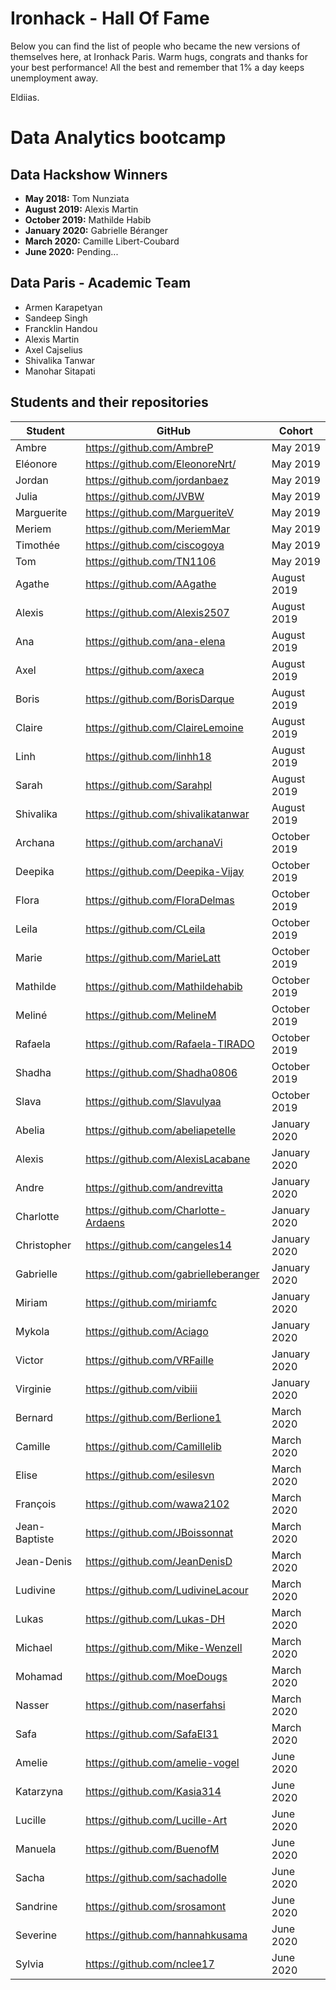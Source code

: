 # Ironhack - Hall Of Fame

Below you can find the list of people who became the new versions of themselves here, at Ironhack Paris.
Warm hugs, congrats and thanks for your best performance! All the best and remember that 1% a day keeps unemployment away.

Eldiias.


# Data Analytics bootcamp

## Data Hackshow Winners
* **May 2018:** Tom Nunziata
* **August 2019:** Alexis Martin
* **October 2019:** Mathilde Habib
* **January 2020:** Gabrielle Béranger
* **March 2020:** Camille Libert-Coubard
* **June 2020:**  Pending...

## Data Paris - Academic Team
- Armen Karapetyan
- Sandeep Singh
- Francklin Handou
- Alexis Martin
- Axel Cajselius
- Shivalika Tanwar
- Manohar Sitapati

## Students and their repositories
Student | GitHub | Cohort
--- | --- | ---
Ambre | https://github.com/AmbreP | May 2019
Eléonore | https://github.com/EleonoreNrt/ | May 2019
Jordan | https://github.com/jordanbaez | May 2019
Julia | https://github.com/JVBW | May 2019
Marguerite | https://github.com/MargueriteV | May 2019
Meriem | https://github.com/MeriemMar | May 2019
Timothée | https://github.com/ciscogoya | May 2019
Tom | https://github.com/TN1106 | May 2019
Agathe | https://github.com/AAgathe | August 2019
Alexis | https://github.com/Alexis2507 | August 2019
Ana | https://github.com/ana-elena | August 2019
Axel | https://github.com/axeca | August 2019
Boris | https://github.com/BorisDarque | August 2019
Claire | https://github.com/ClaireLemoine | August 2019
Linh | https://github.com/linhh18 | August 2019
Sarah | https://github.com/Sarahpl | August 2019
Shivalika | https://github.com/shivalikatanwar | August 2019
Archana | https://github.com/archanaVi | October 2019
Deepika | https://github.com/Deepika-Vijay | October 2019
Flora | https://github.com/FloraDelmas | October 2019
Leila | https://github.com/CLeila | October 2019
Marie | https://github.com/MarieLatt | October 2019
Mathilde | https://github.com/Mathildehabib | October 2019
Meliné | https://github.com/MelineM | October 2019
Rafaela | https://github.com/Rafaela-TIRADO | October 2019
Shadha | https://github.com/Shadha0806 | October 2019
Slava | https://github.com/Slavulyaa | October 2019
Abelia | https://github.com/abeliapetelle | January 2020
Alexis | https://github.com/AlexisLacabane | January 2020
Andre | https://github.com/andrevitta | January 2020
Charlotte | https://github.com/Charlotte-Ardaens | January 2020
Christopher | https://github.com/cangeles14 | January 2020
Gabrielle | https://github.com/gabrielleberanger | January 2020
Miriam | https://github.com/miriamfc | January 2020
Mykola | https://github.com/Aciago | January 2020
Victor | https://github.com/VRFaille | January 2020
Virginie | https://github.com/vibiii | January 2020
Bernard | https://github.com/Berlione1 | March 2020
Camille | https://github.com/Camillelib | March 2020
Elise | https://github.com/esilesvn | March 2020
François | https://github.com/wawa2102 | March 2020
Jean-Baptiste | https://github.com/JBoissonnat | March 2020
Jean-Denis | https://github.com/JeanDenisD | March 2020
Ludivine | https://github.com/LudivineLacour | March 2020
Lukas | https://github.com/Lukas-DH | March 2020
Michael | https://github.com/Mike-Wenzell | March 2020
Mohamad | https://github.com/MoeDougs | March 2020
Nasser | https://github.com/naserfahsi | March 2020
Safa | https://github.com/SafaEl31 | March 2020
Amelie | https://github.com/amelie-vogel | June 2020
Katarzyna | https://github.com/Kasia314 | June 2020
Lucille | https://github.com/Lucille-Art | June 2020
Manuela | https://github.com/BuenofM | June 2020
Sacha | https://github.com/sachadolle | June 2020 
Sandrine | https://github.com/srosamont | June 2020 
Severine | https://github.com/hannahkusama | June 2020
Sylvia | https://github.com/nclee17 | June 2020
